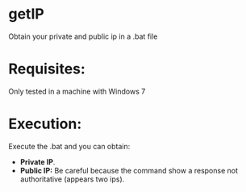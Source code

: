 getIP
=====

Obtain your private and public ip in  a .bat file

Requisites:
===========
Only tested in a machine with Windows 7

Execution:
==========
Execute the .bat and you can obtain:

* **Private IP**.
* **Public IP:** Be careful because the command show a response not authoritative (appears two ips).
